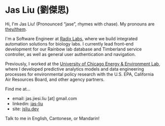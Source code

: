 # Jas Liu (劉傑思)

Hi, I'm Jas Liu! (Pronounced “jase”, rhymes with chase). My pronouns are [they/them](//my.pronoun.is/they).

I'm a Software Engineer at [Radix Labs](//radix.bio), where we build integrated automation solutions for biology labs. I currently lead front-end development for our Rainbow lab database and Timberland service controller, as well as general user authentication and navigation.

Previously, I worked at the [University of Chicago Energy & Environment Lab](https://urbanlabs.uchicago.edu/labs/energy-environment), where I developed predictive analytics models and data engineering processes for environmental policy research with the U.S. EPA, California Air Resources Board, and other agency partners.

Find me at...

- email: jas.jiesi.liu \[at\] gmail.com
- linkedin: [jas-liu](https://www.linkedin.com/in/jas-liu/)
- site: [jsliu.dev](https://jsliu.dev)

Talk to me in English, Cantonese, or Mandarin!

<!--
**jasopolis/jasopolis** is a ✨ _special_ ✨ repository because its `README.md` (this file) appears on your GitHub profile.

Here are some ideas to get you started:

- 🔭 I’m currently working on ...
- 🌱 I’m currently learning ...
- 👯 I’m looking to collaborate on ...
- 🤔 I’m looking for help with ...
- 💬 Ask me about ...
- 📫 How to reach me: ...
- 😄 Pronouns: ...
- ⚡ Fun fact: ...
-->
